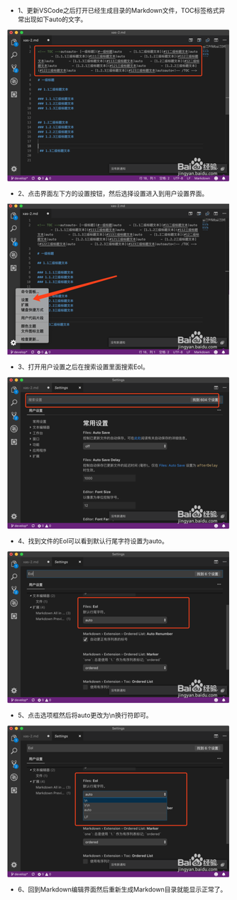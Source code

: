 * 1、更新VSCode之后打开已经生成目录的Markdown文件，TOC标签格式异常出现如下auto的文字。

![screenshot](./imgs/7.jpg)

* 2、点击界面左下方的设置按钮，然后选择设置进入到用户设置界面。

![screenshot](./imgs/8.jpg)

* 3、打开用户设置之后在搜索设置里面搜索Eol。

![screenshot](./imgs/9.jpg)

* 4、找到文件的Eol可以看到默认行尾字符设置为auto。

![screenshot](./imgs/10.jpg)

* 5、点击选项框然后将auto更改为\n换行符即可。

![screenshot](./imgs/11.jpg)

* 6、回到Markdown编辑界面然后重新生成Markdown目录就能显示正常了。